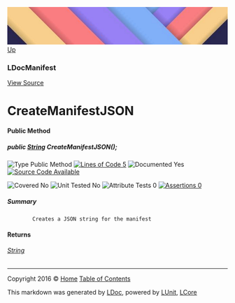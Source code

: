 ![](../Content/LDoc-banner-small.png "")
[Up](LDocManifest.md)

### LDocManifest
[View Source](../Markdown/Manifest/LDocManifest.cs)

# CreateManifestJSON

#### Public Method

##### public <a href="https://msdn.microsoft.com/en-us/library/system.string.aspx" alt="">String</a> CreateManifestJSON();

![Type Public Method](http://b.repl.ca/v1/Type-Public%20Method-Blue.png "") [![Lines of Code 5](http://b.repl.ca/v1/Lines%20of%20Code-5-blue.png "")](../Markdown/Manifest/LDocManifest.cs#L47)    ![Documented Yes](http://b.repl.ca/v1/Documented-Yes-brightgreen.png "") [![Source Code Available](http://b.repl.ca/v1/Source%20Code-Available-brightgreen.png "")](../Markdown/Manifest/LDocManifest.cs#L47)

![Covered No](http://b.repl.ca/v1/Covered-No-red.png "") ![Unit Tested No](http://b.repl.ca/v1/Unit%20Tested-No-lightgrey.png "") ![Attribute Tests 0](http://b.repl.ca/v1/Attribute%20Tests-0-lightgrey.png "") [![Assertions 0](http://b.repl.ca/v1/Assertions-0-lightgrey.png "")](../Markdown/Manifest/LDocManifest.cs)

##### Summary

            Creates a JSON string for the manifest
            

#### Returns

###### [String](https://msdn.microsoft.com/en-us/library/system.string.aspx)



---

Copyright 2016 &copy; [Home](../../README.md) [Table of Contents](../../TableOfContents.md)

This markdown was generated by [LDoc](https://github.com/CodeSingularity/LDoc), powered by [LUnit](https://github.com/CodeSingularity/LUnit), [LCore](https://github.com/CodeSingularity/LCore)
